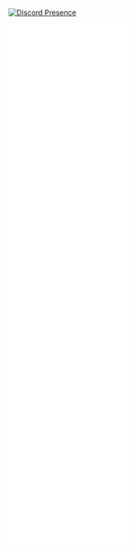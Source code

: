 [![Discord Presence](https://lanyard.cnrad.dev/api/384432675697721344?borderRadius=30px&idleMessage=Being%boring)](https://discord.com/users/384432675697721344)

![Metrics](https://github.com/shndowbots/shndowbots/blob/main/github-metrics.svg)
